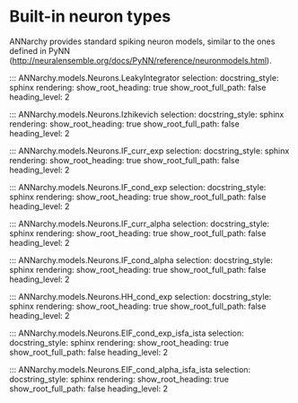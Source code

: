 # Built-in neuron types

ANNarchy provides standard spiking neuron models, similar to the ones defined in PyNN (<http://neuralensemble.org/docs/PyNN/reference/neuronmodels.html>).


::: ANNarchy.models.Neurons.LeakyIntegrator
    selection:
      docstring_style: sphinx
    rendering:
      show_root_heading: true
      show_root_full_path: false
      heading_level: 2

::: ANNarchy.models.Neurons.Izhikevich
    selection:
      docstring_style: sphinx
    rendering:
      show_root_heading: true
      show_root_full_path: false
      heading_level: 2

::: ANNarchy.models.Neurons.IF_curr_exp
    selection:
      docstring_style: sphinx
    rendering:
      show_root_heading: true
      show_root_full_path: false
      heading_level: 2

::: ANNarchy.models.Neurons.IF_cond_exp
    selection:
      docstring_style: sphinx
    rendering:
      show_root_heading: true
      show_root_full_path: false
      heading_level: 2

::: ANNarchy.models.Neurons.IF_curr_alpha
    selection:
      docstring_style: sphinx
    rendering:
      show_root_heading: true
      show_root_full_path: false
      heading_level: 2

::: ANNarchy.models.Neurons.IF_cond_alpha
    selection:
      docstring_style: sphinx
    rendering:
      show_root_heading: true
      show_root_full_path: false
      heading_level: 2

::: ANNarchy.models.Neurons.HH_cond_exp
    selection:
      docstring_style: sphinx
    rendering:
      show_root_heading: true
      show_root_full_path: false
      heading_level: 2

::: ANNarchy.models.Neurons.EIF_cond_exp_isfa_ista
    selection:
      docstring_style: sphinx
    rendering:
      show_root_heading: true
      show_root_full_path: false
      heading_level: 2

::: ANNarchy.models.Neurons.EIF_cond_alpha_isfa_ista
    selection:
      docstring_style: sphinx
    rendering:
      show_root_heading: true
      show_root_full_path: false
      heading_level: 2
